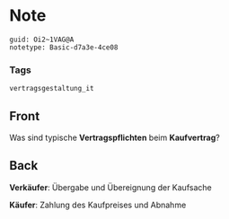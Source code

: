 # Note
```
guid: Oi2~1VAG@A
notetype: Basic-d7a3e-4ce08
```

### Tags
```
vertragsgestaltung_it
```

## Front
Was sind typische <b>Vertragspflichten</b> beim <b>Kaufvertrag</b>?

## Back
<b>Verkäufer</b>: Übergabe und Übereignung der Kaufsache
<div>
  <b>Käufer</b>: Zahlung des Kaufpreises und Abnahme
</div>
